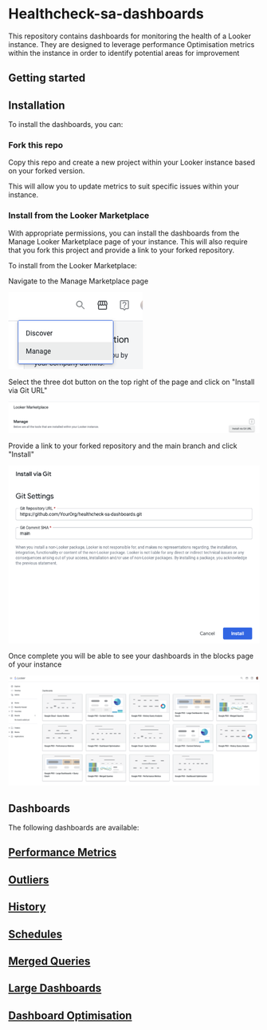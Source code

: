
# Healthcheck-sa-dashboards

This repository contains dashboards for monitoring the health of a Looker instance. They are designed to leverage performance Optimisation metrics within the instance in order to identify potential areas for improvement




## Getting started


## Installation

To install the dashboards, you can:

### Fork this repo
  
  Copy this repo and create a new project within your Looker instance based on your forked version. 

  This will allow you to update metrics to suit specific issues within your instance. 

### Install from the Looker Marketplace

With appropriate permissions, you can install the dashboards from the Manage Looker Marketplace page of your instance. This will also require that you fork this project and provide a link to your forked repository.

To install from the Looker Marketplace:

Navigate to the Manage Marketplace page

![manage marketplace](/documentation/images/manage_marketplace.png)

Select the three dot button on the top right of the page and click on "Install via Git URL"

![Install via Git URL](/documentation/images/install_via_git.png)

Provide a link to your forked repository and the main branch and click "Install"

![Install](/documentation/images/install_parameters.png)

Once complete you will be able to see your dashboards in the blocks page of your instance

![Explore](/documentation/images/blocks_screen.png)


## Dashboards

The following dashboards are available:

## [Performance Metrics](/documentation/performance_metrics.md)

## [Outliers](/documentation/outliers.md)

## [History](/documentation/history.md)

## [Schedules](/documentation/schedules.md)

## [Merged Queries](/documentation/merged_queries.md)

## [Large Dashboards](/documentation/large_dashboards.md)

## [Dashboard Optimisation](/documentation/dashboard_optimisation.md)

